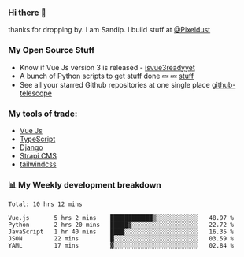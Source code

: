 ### Hi there 👋

thanks for dropping by.
I am Sandip. I build stuff at [@Pixeldust](github.com/pixeldust-in/)

###  **My Open Source Stuff**

 - Know if Vue Js version 3 is released -  [isvue3readyyet](https://github.com/sandiprb/isvue3readyyet)
 - A bunch of Python scripts to get stuff done 💤 💤 [stuff](https://github.com/sandiprb/stuff)
 - See all your starred Github repositories at one single place [github-telescope](https://github.com/sandiprb/github-telescope)



###  **My tools of trade:**
 - [Vue Js](https://github.com/vuejs/vue/)
 - [TypeScript](https://github.com/microsoft/TypeScript)
 - [Django](github.com/django/django)
 - [Strapi CMS](github.com/strapi/strapi)
 - [tailwindcss](https://github.com/tailwindlabs/tailwindcss)


###  📊 **My Weekly development breakdown**
<!--START_SECTION:waka-->
```text
Total: 10 hrs 12 mins

Vue.js       5 hrs 2 mins    ████████████▒░░░░░░░░░░░░   48.97 % 
Python       2 hrs 20 mins   █████▓░░░░░░░░░░░░░░░░░░░   22.72 % 
JavaScript   1 hr 40 mins    ████░░░░░░░░░░░░░░░░░░░░░   16.35 % 
JSON         22 mins         █░░░░░░░░░░░░░░░░░░░░░░░░   03.59 % 
YAML         17 mins         ▓░░░░░░░░░░░░░░░░░░░░░░░░   02.84 % 
```
<!--END_SECTION:waka-->
